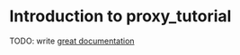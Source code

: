 # Introduction to proxy_tutorial

TODO: write [great documentation](http://jacobian.org/writing/what-to-write/)
